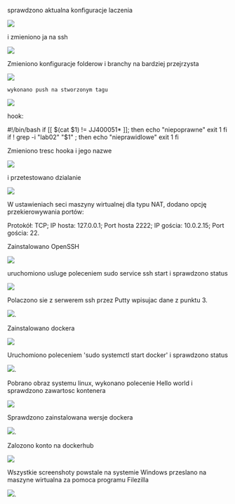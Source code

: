  sprawdzono aktualna konfiguracje laczenia 
 
 ![](https://github.com/InzynieriaOprogramowaniaAGH/MDO2022_S/blob/JJ400051/ITE/GCL03/JJ400051/Lab02/URL.png) 
 
 i zmieniono ja na ssh 
 
 ![](https://github.com/InzynieriaOprogramowaniaAGH/MDO2022_S/blob/JJ400051/ITE/GCL03/JJ400051/Lab02/from_URL_to_ssh.png)
 
  Zmieniono konfiguracje folderow i branchy na bardziej przejrzysta
  
  ![](https://github.com/InzynieriaOprogramowaniaAGH/MDO2022_S/blob/JJ400051/ITE/GCL03/JJ400051/Lab02/dir_struct.png)
  
    wykonano push na stworzonym tagu
    
  ![](https://github.com/InzynieriaOprogramowaniaAGH/MDO2022_S/blob/JJ400051/ITE/GCL03/JJ400051/Lab02/tags_pushed.png)

hook:

#!/bin/bash
if [[ $(cat $1) != JJ400051* ]]; then
    echo "niepoprawne"
    exit 1
fi
if ! grep -i "lab02" "$1" ; then
	echo "nieprawidlowe"
	exit 1
fi


Zmieniono tresc hooka i jego nazwe 

![](https://github.com/InzynieriaOprogramowaniaAGH/MDO2022_S/blob/JJ400051/ITE/GCL03/JJ400051/Lab02/hook_edit_and_rename.png)

i przetestowano dzialanie 

![](https://github.com/InzynieriaOprogramowaniaAGH/MDO2022_S/blob/JJ400051/ITE/GCL03/JJ400051/Lab02/hook_testing.png)

W ustawieniach seci maszyny wirtualnej dla typu NAT, dodano opcję przekierowywania portów:

Protokół: TCP; IP hosta: 127.0.0.1; Port hosta 2222; IP gościa: 10.0.2.15; Port gościa: 22.

Zainstalowano OpenSSH 
 
![](https://github.com/InzynieriaOprogramowaniaAGH/MDO2022_S/blob/JJ400051/ITE/GCL03/JJ400051/Lab02/openssh_install.png)

uruchomiono usluge poleceniem sudo service ssh start i sprawdzono status 

![](https://github.com/InzynieriaOprogramowaniaAGH/MDO2022_S/blob/JJ400051/ITE/GCL03/JJ400051/Lab02/active_Server.png)

Polaczono sie z serwerem ssh przez Putty wpisujac dane z punktu 3. 

![](https://github.com/InzynieriaOprogramowaniaAGH/MDO2022_S/blob/JJ400051/ITE/GCL03/JJ400051/Lab02/ssh_login.png).

Zainstalowano dockera 

![](https://github.com/InzynieriaOprogramowaniaAGH/MDO2022_S/blob/JJ400051/ITE/GCL03/JJ400051/Lab02/docker_install.png)

Uruchomiono poleceniem 'sudo systemctl start docker' i sprawdzono status 

![](https://github.com/InzynieriaOprogramowaniaAGH/MDO2022_S/blob/JJ400051/ITE/GCL03/JJ400051/Lab02/active_docker.png).

Pobrano obraz systemu linux, wykonano polecenie Hello world i sprawdzono zawartosc kontenera 

![](https://github.com/InzynieriaOprogramowaniaAGH/MDO2022_S/blob/JJ400051/ITE/GCL03/JJ400051/Lab02/docker_images.png)

Sprawdzono zainstalowana wersje dockera 

![](https://github.com/InzynieriaOprogramowaniaAGH/MDO2022_S/blob/JJ400051/ITE/GCL03/JJ400051/Lab02/docker_version.png).
 
Zalozono konto na dockerhub 

![](https://github.com/InzynieriaOprogramowaniaAGH/MDO2022_S/blob/JJ400051/ITE/GCL03/JJ400051/Lab02/dockerhub.png)

Wszystkie screenshoty powstale na systemie Windows przeslano na maszyne wirtualna za pomoca programu Filezilla 

![](https://github.com/InzynieriaOprogramowaniaAGH/MDO2022_S/blob/JJ400051/ITE/GCL03/JJ400051/Lab02/filezilla.png).


